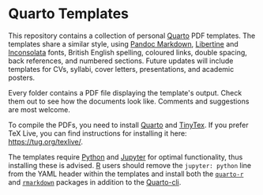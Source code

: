 # Quarto Templates

This repository contains a collection of personal [Quarto](https://quarto.org) PDF templates. The templates share a similar style, using [Pandoc Markdown](https://pandoc.org/getting-started.html), [Libertine](https://libertine-fonts.org/) and [Inconsolata](https://fonts.google.com/specimen/Inconsolata) fonts, British English spelling, coloured links, double spacing, back references, and numbered sections. Future updates will include templates for CVs, syllabi, cover letters, presentations, and academic posters.

Every folder contains a PDF file displaying the template's output. Check them out to see how the documents look like. Comments and suggestions are most welcome.

To compile the PDFs, you need to install [Quarto](https://quarto.org/docs/get-started/) and [TinyTex](https://quarto.org/docs/output-formats/pdf-engine.html). If you prefer TeX Live, you can find instructions for installing it here: <https://tug.org/texlive/>.

The templates require [Python](https://www.python.org/downloads/) and [Jupyter](https://jupyter.org/install) for optimal functionality, thus installing these is advised. [R](https://www.r-project.org/) users should remove the `jupyter: python` line from the YAML header within the templates and install both the [`quarto-r`](https://quarto-dev.github.io/quarto-r/) and [`rmarkdown`](https://rmarkdown.rstudio.com/lesson-1.html) packages in addition to the [Quarto-cli](https://quarto.org/docs/get-started/).